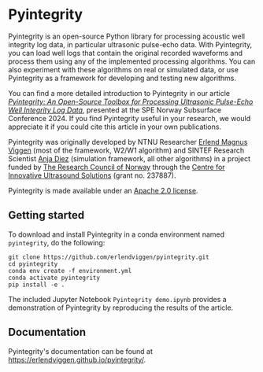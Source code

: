 # Pyintegrity

Pyintegrity is an open-source Python library for processing acoustic well integrity log data, in particular ultrasonic pulse-echo data. With Pyintegrity, you can load well logs that contain the original recorded waveforms and process them using any of the implemented processing algorithms. You can also experiment with these algorithms on real or simulated data, or use Pyintegrity as a framework for developing and testing new algorithms.

You can find a more detailed introduction to Pyintegrity in our article [*Pyintegrity: An Open-Source Toolbox for Processing Ultrasonic Pulse-Echo Well Integrity Log Data*](https://doi.org/10.2118/218476-MS), presented at the SPE Norway Subsurface Conference 2024. If you find Pyintegrity useful in your research, we would appreciate it if you could cite this article in your own publications.

Pyintegrity was originally developed by NTNU Researcher [Erlend Magnus Viggen](https://erlend-viggen.no/) (most of the framework, W2/W1 algorithm) and SINTEF Research Scientist [Anja Diez](https://www.sintef.no/en/all-employees/employee/anja.diez/) (simulation framework, all other algorithms) in a project funded by [The Research Council of Norway](https://www.forskningsradet.no/en/) through the [Centre for Innovative Ultrasound Solutions](https://www.ntnu.edu/cius) (grant no. 237887).

Pyintegrity is made available under an [Apache 2.0 license](https://www.apache.org/licenses/LICENSE-2.0).



## Getting started

To download and install Pyintegrity in a conda environment named `pyintegrity`, do the following:

```
git clone https://github.com/erlendviggen/pyintegrity.git
cd pyintegrity
conda env create -f environment.yml
conda activate pyintegrity
pip install -e .
```

The included Jupyter Notebook `Pyintegrity demo.ipynb` provides a demonstration of Pyintegrity by reproducing the results of the article.


## Documentation

Pyintegrity's documentation can be found at https://erlendviggen.github.io/pyintegrity/.
